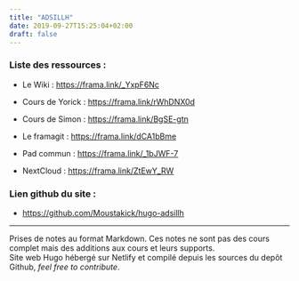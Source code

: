 ```yaml
---
title: "ADSILLH"
date: 2019-09-27T15:25:04+02:00
draft: false
---
```

### Liste des ressources :

<!-- - Le Wiki : http://pidie.pizzacoca.fr/redmine/projects/licence-adsillh/wiki

- Les prises de cous de Yorick de l'an dernier : https://git.epha.se/ephase/cours_lpro-ADSILLH

- Le framagit : https://framagit.org/Ximun/adsillh2019

- Le pad mis en place par Florian : https://pad.aquilenet.fr/p/adsillh2019

- L'instance NextCloud : https://cloud.cestlebouquet.fr/index.php/s/PGY6yizpD69Nnqy -->
- Le Wiki : https://frama.link/_YxpF6Nc

- Cours de Yorick : https://frama.link/rWhDNX0d

- Cours de Simon : https://frama.link/BgSE-gtn

- Le framagit : https://frama.link/dCA1bBme

- Pad commun : https://frama.link/_1bJWF-7

- NextCloud : https://frama.link/ZtEwY_RW

### Lien github du site :

- https://github.com/Moustakick/hugo-adsillh

___

Prises de notes au format Markdown. Ces notes ne sont pas des cours complet mais des additions aux cours et leurs supports. \
Site web Hugo hébergé sur Netlify et compilé depuis les sources du depôt Github, *feel free to contribute*.
